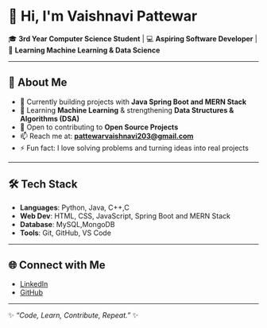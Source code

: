 # 👋 Hi, I'm Vaishnavi Pattewar  

🎓 **3rd Year Computer Science Student** | 💻 **Aspiring Software Developer** | 🌱 **Learning Machine Learning & Data Science**

---

## 🚀 About Me  
- 🔭 Currently building projects with **Java Spring Boot and MERN Stack**
- 🌱 Learning **Machine Learning** & strengthening **Data Structures & Algorithms (DSA)**  
- 🤝 Open to contributing to **Open Source Projects**  
- 📫 Reach me at: **pattewarvaishnavi203@gmail.com**  
- ⚡ Fun fact: I love solving problems and turning ideas into real projects  

---

## 🛠️ Tech Stack  
- **Languages**: Python, Java, C++,C  
- **Web Dev**: HTML, CSS, JavaScript, Spring Boot and MERN Stack
- **Database**: MySQL,MongoDB
- **Tools**: Git, GitHub, VS Code 

---

## 🌐 Connect with Me  
- [LinkedIn](https://www.linkedin.com/in/vaishnavipattewar)  
- [GitHub](https://github.com/Vaishnavipattewar)  

---
✨ *“Code, Learn, Contribute, Repeat.”* ✨


